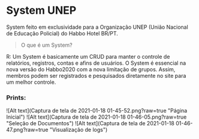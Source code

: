 # System UNEP
System feito em exclusividade para a Organização UNEP (União Nacional de Educação Policial) do Habbo Hotel BR/PT.

> O que é um System?

R: Um System é basicamente um CRUD para manter o controle de relatórios, registros, contas e afins de usuários. O System é essencial na nova versão do Habbo2020 com a nova limitação de grupos. Assim, membros podem ser registrados e pesquisados diretamente no site para um melhor controle.

### Prints:
![Alt text](Captura de tela de 2021-01-18 01-45-52.png?raw=true "Página Inicial")
![Alt text](Captura de tela de 2021-01-18 01-46-05.png?raw=true "Seleção de Documentos")
![Alt text](Captura de tela de 2021-01-18 01-46-47.png?raw=true "Visualização de logs")


